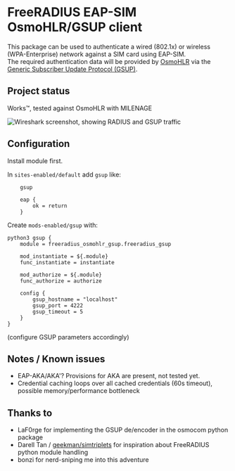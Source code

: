 # FreeRADIUS EAP-SIM OsmoHLR/GSUP client

This package can be used to authenticate a wired (802.1x) or wireless (WPA-Enterprise) network against a SIM card using EAP-SIM.  
The required authentication data will be provided by [OsmoHLR](https://osmocom.org/projects/osmo-hlr/wiki/OsmoHLR) via the [Generic Subscriber Update Protocol (GSUP)](https://osmocom.org/projects/cellular-infrastructure/wiki/GSUP).

## Project status
Works™, tested against OsmoHLR with MILENAGE

![Wireshark screenshot, showing RADIUS and GSUP traffic](https://screenshot.tbspace.de/wxktilfhmeg.png)

## Configuration
Install module first.

In `sites-enabled/default` add `gsup` like:
```
	gsup

	eap {
		ok = return
	}
```

Create `mods-enabled/gsup` with:
```
python3 gsup {
	module = freeradius_osmohlr_gsup.freeradius_gsup

	mod_instantiate = ${.module}
	func_instantiate = instantiate

	mod_authorize = ${.module}
	func_authorize = authorize

	config {
		gsup_hostname = "localhost"
		gsup_port = 4222
		gsup_timeout = 5
	}
}
```
(configure GSUP parameters accordingly)

## Notes / Known issues
- EAP-AKA/AKA'? Provisions for AKA are present, not tested yet.
- Credential caching loops over all cached credentials (60s timeout), possible memory/performance bottleneck

## Thanks to
- LaF0rge for implementing the GSUP de/encoder in the osmocom python package
- Darell Tan / [geekman/simtriplets](https://github.com/geekman/simtriplets) for inspiration about FreeRADIUS python module handling
- bonzi for nerd-sniping me into this adventure